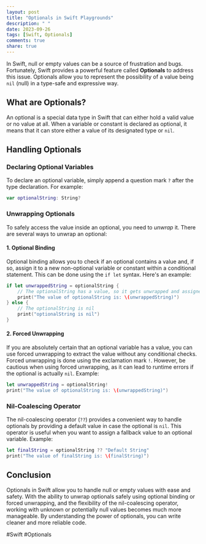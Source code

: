 ```yaml
---
layout: post
title: "Optionals in Swift Playgrounds"
description: " "
date: 2023-09-26
tags: [Swift, Optionals]
comments: true
share: true
---
```


In Swift, null or empty values can be a source of frustration and bugs. Fortunately, Swift provides a powerful feature called **Optionals** to address this issue. Optionals allow you to represent the possibility of a value being `nil` (null) in a type-safe and expressive way.

## What are Optionals?

An optional is a special data type in Swift that can either hold a valid value or no value at all. When a variable or constant is declared as optional, it means that it can store either a value of its designated type or `nil`.

## Handling Optionals

### Declaring Optional Variables

To declare an optional variable, simply append a question mark `?` after the type declaration. For example:
```swift
var optionalString: String?
```

### Unwrapping Optionals

To safely access the value inside an optional, you need to *unwrap* it. There are several ways to unwrap an optional:

#### 1. Optional Binding

Optional binding allows you to check if an optional contains a value and, if so, assign it to a new non-optional variable or constant within a conditional statement. This can be done using the `if let` syntax. Here's an example:
```swift
if let unwrappedString = optionalString {
    // The optionalString has a value, so it gets unwrapped and assigned to the unwrappedString constant
    print("The value of optionalString is: \(unwrappedString)")
} else {
    // The optionalString is nil
    print("optionalString is nil")
}
```

#### 2. Forced Unwrapping

If you are absolutely certain that an optional variable has a value, you can use forced unwrapping to extract the value without any conditional checks. Forced unwrapping is done using the exclamation mark `!`. However, be cautious when using forced unwrapping, as it can lead to runtime errors if the optional is actually `nil`. Example:
```swift
let unwrappedString = optionalString!
print("The value of optionalString is: \(unwrappedString)")
```

### Nil-Coalescing Operator

The nil-coalescing operator (`??`) provides a convenient way to handle optionals by providing a default value in case the optional is `nil`. This operator is useful when you want to assign a fallback value to an optional variable. Example:
```swift
let finalString = optionalString ?? "Default String"
print("The value of finalString is: \(finalString)")
```

## Conclusion

Optionals in Swift allow you to handle null or empty values with ease and safety. With the ability to unwrap optionals safely using optional binding or forced unwrapping, and the flexibility of the nil-coalescing operator, working with unknown or potentially null values becomes much more manageable. By understanding the power of optionals, you can write cleaner and more reliable code.

#Swift #Optionals